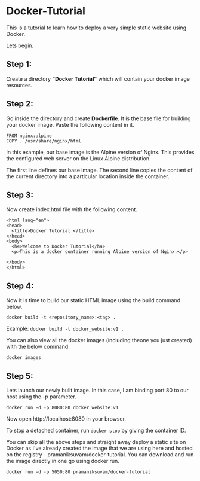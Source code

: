 # Docker-Tutorial

This is a tutorial to learn how to deploy a very simple static website using Docker. 

Lets begin.

## Step 1:
Create a directory **"Docker Tutorial"** which will contain your docker image resources.

## Step 2:
Go inside the directory and create **Dockerfile**. It is the base file for building your docker image. Paste the following content in it.

```
FROM nginx:alpine
COPY . /usr/share/nginx/html
```

In this example, our base image is the Alpine version of Nginx. This provides the configured web server on the Linux Alpine distribution.

The first line defines our base image. The second line copies the content of the current directory into a particular location inside the container.

## Step 3:
Now create index.html file with the following content.

```<!DOCTYPE html>
<html lang="en">
<head>
  <title>Docker Tutorial </title>
</head>
<body>
  <h4>Welcome to Docker Tutorial</h4>
  <p>This is a docker container running Alpine version of Nginx.</p>

</body>
</html>
```

## Step 4:
Now it is time to build our static HTML image using the build command below.

```docker build -t <repository_name>:<tag> .```

Example: ```docker build -t docker_website:v1 .```

You can also view all the docker images (including theone you just created) with the below command.

```docker images```

## Step 5:
Lets launch our newly built image. In this case, I am binding port 80 to our host using the -p parameter.

```docker run -d -p 8080:80 docker_website:v1```

Now open http://localhost:8080 in your browser.

To stop a detached container, run `docker stop` by giving the container ID.


You can skip all the above steps and straight away deploy a static site on Docker as I've already created the image that we are using here and hosted on the registry - pramaniksuvam/docker-tutorial. You can download and run the image directly in one go using docker run.

```docker run -d -p 5050:80 pramaniksuvam/docker-tutorial```


